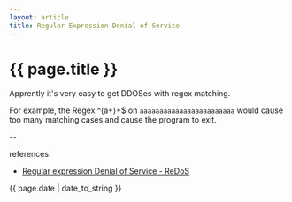 ```yaml
---
layout: article
title: Regular Expression Denial of Service
---
```

# {{ page.title }}

Apprently it's very easy to get DDOSes with regex matching.

For example, the Regex ^(a+)+$ on `aaaaaaaaaaaaaaaaaaaaaaaa` would cause too many matching cases and cause the program to exit.

--

references:

* [Regular expression Denial of Service - ReDoS](https://www.owasp.org/index.php/Regular_expression_Denial_of_Service_-_ReDoS)

{{ page.date | date_to_string }}
